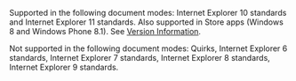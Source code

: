 Supported in the following document modes: Internet Explorer 10 standards and Internet Explorer 11 standards. Also supported in Store apps (Windows 8 and Windows Phone 8.1). See [Version Information](../../../javascript/reference/javascript-version-information.md).  
  
 Not supported in the following document modes: Quirks, Internet Explorer 6 standards, Internet Explorer 7 standards, Internet Explorer 8 standards, Internet Explorer 9 standards.